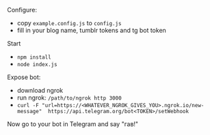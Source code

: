 Configure:
* copy `example.config.js` to `config.js`
* fill in your blog name, tumblr tokens and tg bot token

Start
* `npm install`
* `node index.js`

Expose bot:
* download ngrok
* run ngrok: `/path/to/ngrok http 3000`
* `curl -F "url=https://<WHATEVER_NGROK_GIVES_YOU>.ngrok.io/new-message"  https://api.telegram.org/bot<TOKEN>/setWebhook`

Now go to your bot in Telegram and say "гав!"